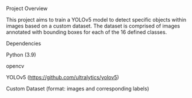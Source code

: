 Project Overview

This project aims to train a YOLOv5 model to detect specific objects within images based on a custom dataset. The dataset is comprised of images annotated with bounding boxes for each of the 16 defined classes. 

Dependencies

Python (3.9)

opencv

YOLOv5 (https://github.com/ultralytics/yolov5)

Custom Dataset (format: images and corresponding labels)
